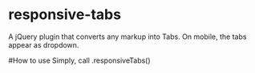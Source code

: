# responsive-tabs
A jQuery plugin that converts any markup into Tabs. On mobile, the tabs appear as dropdown.

#How to use
Simply, call .responsiveTabs()

